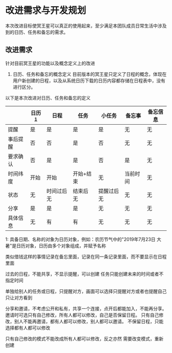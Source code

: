# 改进需求与开发规划
本次改进目标使冥王星可以真正的使用起来，至少满足本团队成员日常生活中涉及到的日历、任务和备忘的需求。

## 改进需求
针对目前冥王星的功能以及概念定义上的改进

1. 日历、任务和备忘的概念定义
目前版本的冥王星只定义了日程的概念，体现在用户新创建的日程，以及从系统日历下载的日历内容都存储在日程表中，没有进行区分。

以下是本次改进对日历、任务和备忘的定义

|     | 日历<sup>[1](#note-calendar-object)</sup> | 日程 | 任务 | 小任务 | 备忘事 | 备忘信息 |
| --- | ---- | --- | --- | --- | --- | --- |
| 提醒 | 是 | 是 | 是 | 是 | 无 | 无 |
| 事后提醒 | 否 | 否 | 是 | 否 | 无 | 无 |
| 要求确认 | 否 | 是 | 是 | 否 | 是 | 无 |
| 时间纬度 | 开始 | 开始 | 开始+结束 | 无 | 当前时间 | 无 |
| 状态 | 无 | 时间过后无 | 结束后无 | 提醒过后无 | 无 | 无 |
| 分享 | 是 | 是 | 是 | 无 | 无 | 无 |
| 具体信息 | 无 | 有 | 有 | 无 | 无 | 无 |

<a name="note-calendar-object">1</a>: 具备日期、名称的对象为日历对象，例如：农历节气中的"2019年7月23日 大暑"是日历对象，日历由多个对象组成，并赋予名称

类似借钱这样的事情记录在备忘里面，记录在同一条记录里面，而不要显示在日程里面

过去的日程，不能共享，不显示提醒，可以创建
任务只能创建未来的时间或者不指定时间

单独给别人的任务或日程，只提醒对方，画面可以选择只提醒对方或者也提醒自己
只让对方看到

分享和邀请，不考虑公开和私有，共享一个连接，点开后都能加入，不能再分享。
邀请时可选只有自己修改，所有人都可以修改，自己是否保留日程。
只有自己修改，别人不能再邀请，都有人都可以修改，别人都可以邀请。
不保留日程，只能选择都有人都可以修改

只有自己修改的模式不能改成所有人都可以修改，反之亦然
需要改变模式，重新创建
